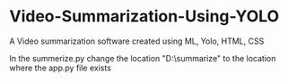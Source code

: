 # Video-Summarization-Using-YOLO
A Video summarization software created using ML, Yolo, HTML, CSS

In the summerize.py change the location "D:\summarize\" to the location where the app.py file exists
